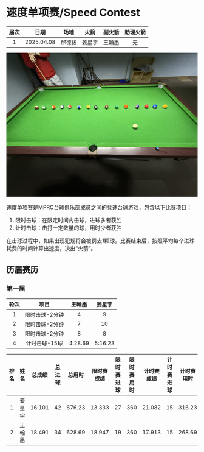 # 速度单项赛/Speed Contest

| 届次 | 日期        | 场地   | 火箭  | 副火箭 | 助理火箭 |
| :--: | :--------: | :----: | :---: | :---: | :-----: |
| 1    | 2025.04.08 | 邱德拔 | 姜星宇 | 王翰墨 | 无      |

![](./img/speed_contest.jpg)

速度单项赛是MPRC台球俱乐部成员之间的竞速台球游戏，包含以下比赛项目：

1. 限时击球：在限定时间内击球，进球多者获胜
2. 计时击球：击打一定数量的球，用时少者获胜

在击球过程中，如果出现犯规将会被罚去1颗球。比赛结束后，按照平均每个进球耗费的时间计算出速度，决出“火箭”。

## 历届赛历

### 第一届

| 轮次 | 项目           | 王翰墨  | 姜星宇   |
| :--: | :-----------: | :-----: | :-----: |
| 1    | 限时击球-2分钟 |    4    |    9    |
| 2    | 限时击球-2分钟 |    7    |   10    |
| 3    | 限时击球-2分钟 |    8    |    8    |
| 4    | 计时击球-15球  | 4:28.69 | 5:16.23 |

| 排名 |  姓名  | 总成绩 | 总进球  | 总用时 | 限时赛成绩 | 限时赛进球  | 限时赛用时 | 计时赛成绩 | 计时赛进球  | 计时赛用时 |
| :--: | :---: | :----: | :----: | :----: | :-------: | :--------: | :-------: | :-------: | :--------: | :-------: |
|  1   | 姜星宇 | 16.101 |   42   | 676.23 |  13.333  |     27      |    360    |  21.082   |     15     |  316.23   |
|  2   | 王翰墨 | 18.491 |   34   | 628.69 |  18.947  |     19      |    360    |  17.913   |     15     |  268.69   |
